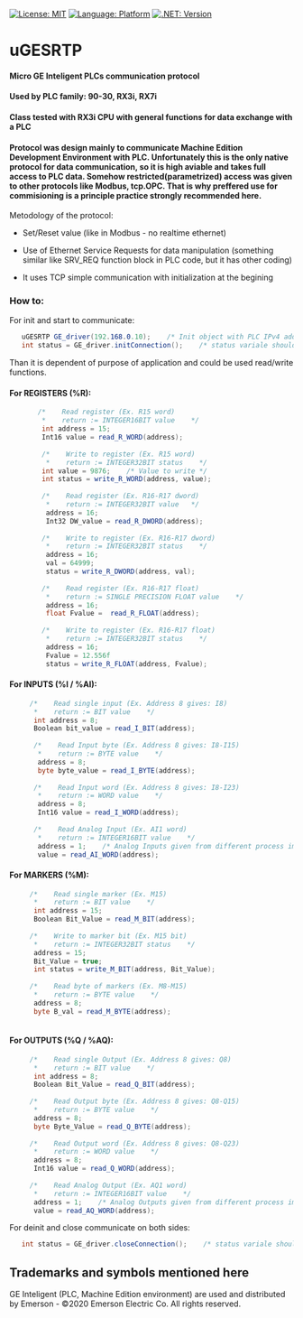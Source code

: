 [![License: MIT](https://img.shields.io/badge/license-MIT-blue)](https://github.com/kkuba91/uGESRTP/blob/master/LICENSE)
[![Language: Platform](https://img.shields.io/badge/platform-win--32%20%7C%20win--64-lightgrey)](https://github.com/kkuba91/uGESRTP)
[![.NET: Version](https://img.shields.io/badge/.NET-%3E%3D4.5-brightgreen)](https://github.com/kkuba91/uGESRTP)

# uGESRTP
#### Micro GE Inteligent PLCs communication protocol
#### Used by PLC family: 90-30, RX3i, RX7i
#### Class tested with RX3i CPU with general functions for data exchange with a PLC
#### Protocol was design mainly to communicate Machine Edition Development Environment with PLC. Unfortunately this is the only native protocol for data communication, so it is high aviable and takes full access to PLC data. Somehow restricted(parametrized) access was given to other protocols like Modbus, tcp.OPC. That is why preffered use for commisioning is a principle practice strongly recommended here.

Metodology of the protocol:

- Set/Reset value (like in Modbus - no realtime ethernet)

- Use of Ethernet Service Requests for data manipulation (something similar like SRV_REQ function block in PLC code, but it has other coding)

- It uses TCP simple communication with initialization at the begining

### How to:

For init and start to communicate:

 ```csharp
    uGESRTP GE_driver(192.168.0.10);    /* Init object with PLC IPv4 address */ 
    int status = GE_driver.initConnection();    /* status variale should return 0 with success */
 ```
Than it is dependent of purpose of application and could be used read/write functions.

#### For REGISTERS (%R):
 ```csharp
        /*    Read register (Ex. R15 word)
         *    return := INTEGER16BIT value    */
         int address = 15;
         Int16 value = read_R_WORD(address);
         
         /*    Write to register (Ex. R15 word)
          *    return := INTEGER32BIT status    */
         int value = 9876;    /* Value to write */
         int status = write_R_WORD(address, value);
         
         /*    Read register (Ex. R16-R17 dword)
          *    return := INTEGER32BIT value   */
          address = 16;
          Int32 DW_value = read_R_DWORD(address);
          
         /*    Write to register (Ex. R16-R17 dword)
          *    return := INTEGER32BIT status    */
          address = 16;
          val = 64999;
          status = write_R_DWORD(address, val);
           
         /*    Read register (Ex. R16-R17 float)
          *    return := SINGLE PRECISION FLOAT value    */
          address = 16;
          float Fvalue =  read_R_FLOAT(address);
          
         /*    Write to register (Ex. R16-R17 float)
          *    return := INTEGER32BIT status    */
          address = 16;
          Fvalue = 12.556f
          status = write_R_FLOAT(address, Fvalue);
 ```
 
 #### For INPUTS (%I / %AI):
  ```csharp
       /*    Read single input (Ex. Address 8 gives: I8)
        *    return := BIT value    */
        int address = 8;
        Boolean bit_value = read_I_BIT(address);
        
        /*    Read Input byte (Ex. Address 8 gives: I8-I15)
         *    return := BYTE value    */
         address = 8;
         byte byte_value = read_I_BYTE(address);
         
        /*    Read Input word (Ex. Address 8 gives: I8-I23)
         *    return := WORD value    */
         address = 8;
         Int16 value = read_I_WORD(address);
         
        /*    Read Analog Input (Ex. AI1 word)
         *    return := INTEGER16BIT value    */
         address = 1;    /* Analog Inputs given from different process image hardware inputs data than descrete inputs */
         value = read_AI_WORD(address);
 ```
 
  #### For MARKERS (%M):
  ```csharp
       /*    Read single marker (Ex. M15)
        *    return := BIT value    */
        int address = 15;
        Boolean Bit_Value = read_M_BIT(address);
        
       /*    Write to marker bit (Ex. M15 bit)
        *    return := INTEGER32BIT status    */
        address = 15;
        Bit_Value = true;
        int status = write_M_BIT(address, Bit_Value);
        
       /*    Read byte of markers (Ex. M8-M15)
        *    return := BYTE value    */
        address = 8;
        byte B_val = read_M_BYTE(address);
      
   ```
 
  #### For OUTPUTS (%Q / %AQ):
  ```csharp
       /*    Read single Output (Ex. Address 8 gives: Q8)
        *    return := BIT value    */
        int address = 8;
        Boolean Bit_Value = read_Q_BIT(address);
       
       /*    Read Output byte (Ex. Address 8 gives: Q8-Q15)
        *    return := BYTE value    */
        address = 8;
        byte Byte_Value = read_Q_BYTE(address);
        
       /*    Read Output word (Ex. Address 8 gives: Q8-Q23)
        *    return := WORD value    */
        address = 8;
        Int16 value = read_Q_WORD(address);
       
       /*    Read Analog Output (Ex. AQ1 word)
        *    return := INTEGER16BIT value    */
        address = 1;    /* Analog Outputs given from different process image hardware outputs data than descrete outputs */
        value = read_AQ_WORD(address);
   ```
 
 For deinit and close communicate on both sides:

 ```csharp
    int status = GE_driver.closeConnection();    /* status variale should return 0 with success */
 ```
 
 ## Trademarks and symbols mentioned here
 
 GE Inteligent (PLC, Machine Edition environment) are used and distributed by Emerson - ©2020 Emerson Electric Co. All rights reserved.
